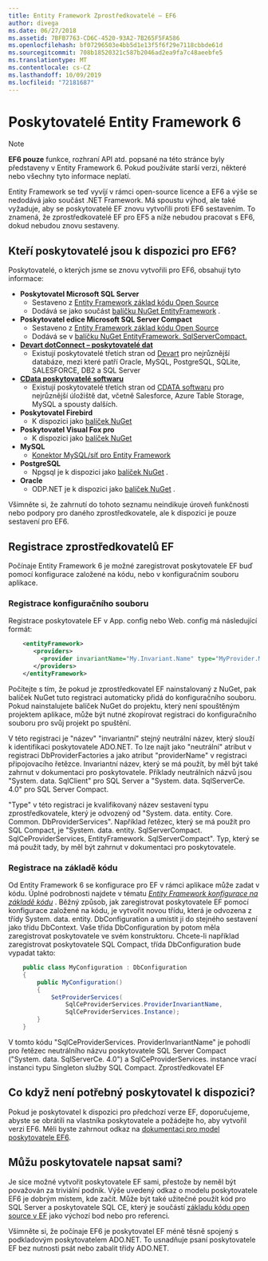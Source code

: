 ```yaml
---
title: Entity Framework Zprostředkovatelé – EF6
author: divega
ms.date: 06/27/2018
ms.assetid: 7BFB7763-CD6C-4520-93A2-7B265F5FA586
ms.openlocfilehash: bf07296503e4bb5d1e13f5f6f29e7118cbbde61d
ms.sourcegitcommit: 708b18520321c587b2046ad2ea9fa7c48aeebfe5
ms.translationtype: MT
ms.contentlocale: cs-CZ
ms.lasthandoff: 10/09/2019
ms.locfileid: "72181687"
---
```

# <a name="entity-framework-6-providers"></a>Poskytovatelé Entity Framework 6
> [!NOTE]
> **EF6 pouze** funkce, rozhraní API atd. popsané na této stránce byly představeny v Entity Framework 6. Pokud používáte starší verzi, některé nebo všechny tyto informace neplatí.

Entity Framework se teď vyvíjí v rámci open-source licence a EF6 a výše se nedodává jako součást .NET Framework. Má spoustu výhod, ale také vyžaduje, aby se poskytovatelé EF znovu vytvořili proti EF6 sestavením. To znamená, že zprostředkovatelé EF pro EF5 a níže nebudou pracovat s EF6, dokud nebudou znovu sestaveny.

## <a name="which-providers-are-available-for-ef6"></a>Kteří poskytovatelé jsou k dispozici pro EF6?

Poskytovatelé, o kterých jsme se znovu vytvořili pro EF6, obsahují tyto informace:

*   **Poskytovatel Microsoft SQL Server**
    *   Sestaveno z [Entity Framework základ kódu Open Source](https://github.com/aspnet/EntityFramework6)
    *   Dodává se jako součást [balíčku NuGet EntityFramework](https://nuget.org/packages/EntityFramework) .
*   **Poskytovatel edice Microsoft SQL Server Compact**
    *   Sestaveno z [Entity Framework základ kódu Open Source](https://github.com/aspnet/EntityFramework6)
    *   Dodává se v [balíčku NuGet EntityFramework. SqlServerCompact.](https://nuget.org/packages/EntityFramework.SqlServerCompact)
*   [**Devart dotConnect – poskytovatelé dat**](https://www.devart.com/dotconnect/)
    *   Existují poskytovatelé třetích stran od [Devart](https://www.devart.com/) pro nejrůznější databáze, mezi které patří Oracle, MySQL, PostgreSQL, SQLite, SALESFORCE, DB2 a SQL Server
*   [**CData poskytovatelé softwaru**](https://www.cdata.com/ado/)
    *   Existují poskytovatelé třetích stran od [CDATA softwaru](https://www.cdata.com/ado/) pro nejrůznější úložiště dat, včetně Salesforce, Azure Table Storage, MySQL a spousty dalších.
*   **Poskytovatel Firebird**
    *   K dispozici jako [balíček NuGet](https://www.nuget.org/packages/EntityFramework.Firebird/)
*   **Poskytovatel Visual Fox pro**
    *   K dispozici jako [balíček NuGet](https://www.nuget.org/packages/VFPEntityFrameworkProvider2/)
*   **MySQL**
    *   [Konektor MySQL/síť pro Entity Framework](https://dev.mysql.com/doc/connector-net/en/connector-net-entityframework60.html)
*   **PostgreSQL**
    *   Npgsql je k dispozici jako [balíček NuGet](https://www.nuget.org/packages/EntityFramework6.Npgsql/) .
*   **Oracle**
    *   ODP.NET je k dispozici jako [balíček NuGet](https://www.nuget.org/packages/Oracle.ManagedDataAccess.EntityFramework/) .

Všimněte si, že zahrnutí do tohoto seznamu neindikuje úroveň funkčnosti nebo podpory pro daného zprostředkovatele, ale k dispozici je pouze sestavení pro EF6.

## <a name="registering-ef-providers"></a>Registrace zprostředkovatelů EF

Počínaje Entity Framework 6 je možné zaregistrovat poskytovatele EF buď pomocí konfigurace založené na kódu, nebo v konfiguračním souboru aplikace.

### <a name="config-file-registration"></a>Registrace konfiguračního souboru

Registrace poskytovatele EF v App. config nebo Web. config má následující formát:


``` xml
    <entityFramework>
       <providers>
         <provider invariantName="My.Invariant.Name" type="MyProvider.MyProviderServices, MyAssembly" />
       </providers>
    </entityFramework>
```

Počítejte s tím, že pokud je zprostředkovatel EF nainstalovaný z NuGet, pak balíček NuGet tuto registraci automaticky přidá do konfiguračního souboru. Pokud nainstalujete balíček NuGet do projektu, který není spouštěným projektem aplikace, může být nutné zkopírovat registraci do konfiguračního souboru pro svůj projekt po spuštění.

V této registraci je "název" "invariantní" stejný neutrální název, který slouží k identifikaci poskytovatele ADO.NET. To lze najít jako "neutrální" atribut v registraci DbProviderFactories a jako atribut "providerName" v registraci připojovacího řetězce. Invariantní název, který se má použít, by měl být také zahrnut v dokumentaci pro poskytovatele. Příklady neutrálních názvů jsou "System. data. SqlClient" pro SQL Server a "System. data. SqlServerCe. 4.0" pro SQL Server Compact.

"Type" v této registraci je kvalifikovaný název sestavení typu zprostředkovatele, který je odvozený od "System. data. entity. Core. Common. DbProviderServices". Například řetězec, který se má použít pro SQL Compact, je "System. data. entity. SqlServerCompact. SqlCeProviderServices, EntityFramework. SqlServerCompact". Typ, který se má použít tady, by měl být zahrnut v dokumentaci pro poskytovatele.

### <a name="code-based-registration"></a>Registrace na základě kódu

Od Entity Framework 6 se konfigurace pro EF v rámci aplikace může zadat v kódu. Úplné podrobnosti najdete v tématu _[Entity Framework konfigurace na základě kódu](https://msdn.microsoft.com/data/jj680699)_ . Běžný způsob, jak zaregistrovat poskytovatele EF pomocí konfigurace založené na kódu, je vytvořit novou třídu, která je odvozena z třídy System. data. entity. DbConfiguration a umístit ji do stejného sestavení jako třídu DbContext. Vaše třída DbConfiguration by potom měla zaregistrovat poskytovatele ve svém konstruktoru. Chcete-li například zaregistrovat poskytovatele SQL Compact, třída DbConfiguration bude vypadat takto:

``` csharp
    public class MyConfiguration : DbConfiguration
    {
        public MyConfiguration()
        {
            SetProviderServices(
                SqlCeProviderServices.ProviderInvariantName,
                SqlCeProviderServices.Instance);
        }
    }
```

V tomto kódu "SqlCeProviderServices. ProviderInvariantName" je pohodlí pro řetězec neutrálního názvu poskytovatele SQL Server Compact ("System. data. SqlServerCe. 4.0") a SqlCeProviderServices. instance vrací instanci typu Singleton služby SQL Compact. Zprostředkovatel EF

## <a name="what-if-the-provider-i-need-isnt-available"></a>Co když není potřebný poskytovatel k dispozici?

Pokud je poskytovatel k dispozici pro předchozí verze EF, doporučujeme, abyste se obrátili na vlastníka poskytovatele a požádejte ho, aby vytvořil verzi EF6. Měli byste zahrnout odkaz na [dokumentaci pro model poskytovatele EF6](~/ef6/fundamentals/providers/provider-model.md).

## <a name="can-i-write-a-provider-myself"></a>Můžu poskytovatele napsat sami?

Je sice možné vytvořit poskytovatele EF sami, přestože by neměl být považován za triviální podnik. Výše uvedený odkaz o modelu poskytovatele EF6 je dobrým místem, kde začít. Může být také užitečné použít kód pro SQL Server a poskytovatele SQL CE, který je součástí [základu kódu open source v EF](https://github.com/aspnet/EntityFramework6) jako výchozí bod nebo pro referenci.

Všimněte si, že počínaje EF6 je poskytovatel EF méně těsně spojený s podkladovým poskytovatelem ADO.NET. To usnadňuje psaní poskytovatele EF bez nutnosti psát nebo zabalit třídy ADO.NET.
